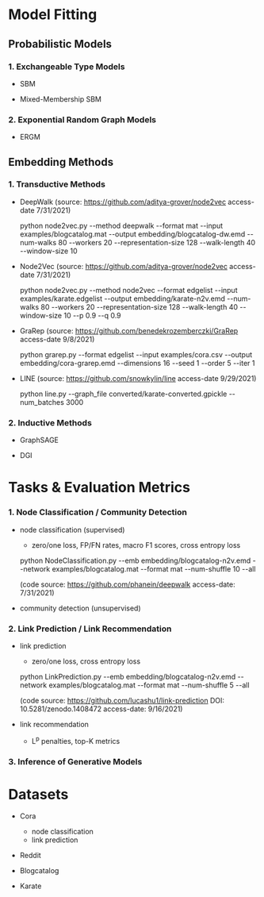 
# Model Fitting

## Probabilistic Models

### 1. Exchangeable Type Models

- SBM
    
- Mixed-Membership SBM

### 2. Exponential Random Graph Models

- ERGM

## Embedding Methods

### 1. Transductive Methods
- DeepWalk (source: https://github.com/aditya-grover/node2vec access-date 7/31/2021)
  
    python node2vec.py --method deepwalk --format mat --input examples/blogcatalog.mat --output embedding/blogcatalog-dw.emd --num-walks 80 --workers 20 --representation-size 128 --walk-length 40 --window-size 10

- Node2Vec (source: https://github.com/aditya-grover/node2vec access-date 7/31/2021)

    python node2vec.py --method node2vec --format edgelist --input examples/karate.edgelist --output embedding/karate-n2v.emd --num-walks 80 --workers 20 --representation-size 128 --walk-length 40 --window-size 10 --p 0.9 --q 0.9

- GraRep (source: https://github.com/benedekrozemberczki/GraRep access-date 9/8/2021)

    python grarep.py --format edgelist --input examples/cora.csv --output embedding/cora-grarep.emd --dimensions 16 --seed 1 --order 5 --iter 1

- LINE (source: https://github.com/snowkylin/line access-date 9/29/2021)

    python line.py --graph_file converted/karate-converted.gpickle --num_batches 3000

### 2. Inductive Methods
- GraphSAGE

- DGI


# Tasks & Evaluation Metrics
### 1. Node Classification / Community Detection
- node classification (supervised)

    - zero/one loss, FP/FN rates, macro F1 scores, cross entropy loss
    
    python NodeClassification.py --emb embedding/blogcatalog-n2v.emd --network examples/blogcatalog.mat --format mat --num-shuffle 10 --all

    (code source: https://github.com/phanein/deepwalk access-date: 7/31/2021)

- community detection (unsupervised)

### 2. Link Prediction / Link Recommendation

- link prediction

    - zero/one loss, cross entropy loss
    
    python LinkPrediction.py --emb embedding/blogcatalog-n2v.emd --network examples/blogcatalog.mat --format mat --num-shuffle 5 --all

    (code source: https://github.com/lucashu1/link-prediction DOI: 10.5281/zenodo.1408472 access-date: 9/16/2021)

- link recommendation
    
    - L<sup>p</sup> penalties, top-K metrics

### 3. Inference of Generative Models



# Datasets
- Cora
    - node classification
    - link prediction

- Reddit

- Blogcatalog

- Karate

